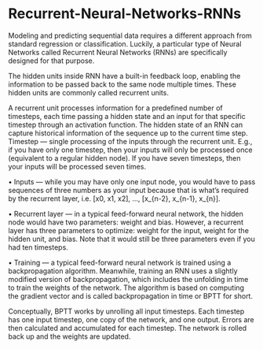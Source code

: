 # Recurrent-Neural-Networks-RNNs
Modeling and predicting sequential data requires a different approach from standard regression or classification. Luckily, a particular type of Neural Networks called Recurrent Neural Networks (RNNs) are specifically designed for that purpose.

The hidden units inside RNN have a built-in feedback loop, enabling the information to be passed back to the same node multiple times. These hidden units are commonly called recurrent units.

A recurrent unit processes information for a predefined number of timesteps, each time passing a hidden state and an input for that specific timestep through an activation function.
The hidden state of an RNN can capture historical information of the sequence up to the current time step. 
Timestep — single processing of the inputs through the recurrent unit. E.g., if you have only one timestep, then your inputs will only be processed once (equivalent to a regular hidden node). If you have seven timesteps, then your inputs will be processed seven times.

•	Inputs — while you may have only one input node, you would have to pass sequences of three numbers as your input because that is what’s required by the recurrent layer, i.e. [x0, x1, x2], …, [x_{n-2}, x_{n-1}, x_{n}].

•	Recurrent layer — in a typical feed-forward neural network, the hidden node would have two parameters: weight and bias. However, a recurrent layer has three parameters to optimize: weight for the input, weight for the hidden unit, and bias. Note that it would still be three parameters even if you had ten timesteps.

•	Training — a typical feed-forward neural network is trained using a backpropagation algorithm. Meanwhile, training an RNN uses a slightly modified version of backpropagation, which includes the unfolding in time to train the weights of the network. The algorithm is based on computing the gradient vector and is called backpropagation in time or BPTT for short.

Conceptually, BPTT works by unrolling all input timesteps. Each timestep has one input timestep, one copy of the network, and one output. Errors are then calculated and accumulated for each timestep. The network is rolled back up and the weights are updated.

